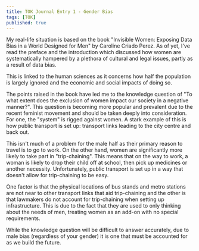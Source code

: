 ```yaml
---
title: TOK Journal Entry 1 - Gender Bias
tags: [TOK]
published: true
---
```


My real-life situation is based on the book "Invisible Women: Exposing Data Bias in a World Designed for Men" by Caroline Criado Perez. As of yet, I've read the preface and the introduction which discussed how women are systematically hampered by a plethora of cultural and legal issues, partly as a result of data bias.

This is linked to the human sciences as it concerns how half the population is largely ignored and the economic and social impacts of doing so.

The points raised in the book have led me to the knowledge question of "To what extent does the exclusion of women impact our society in a negative manner?". This question is becoming more popular and prevalent due to the recent feminist movement and should be taken deeply into consideration. For one, the "system" is rigged against women. A stark example of this is how public transport is set up: transport links leading to the city centre and back out.

This isn't much of a problem for the male half as their primary reason to travel is to go to work. On the other hand, women are significantly more likely to take part in "trip-chaining". This means that on the way to work, a woman is likely to drop their child off at school, then pick up medicines or another necessity. Unfortunately, public transport is set up in a way that doesn't allow for trip-chaining to be easy. 

One factor is that the physical locations of bus stands and metro stations are not near to other transport links that aid trip-chaining and the other is that lawmakers do not account for trip-chaining when setting up infrastructure. This is due to the fact that they are used to only thinking about the needs of men, treating women as an add-on with no special requirements.

While the knowledge question will be difficult to answer accurately, due to male bias (regardless of your gender) it is one that must be accounted for as we build the future.